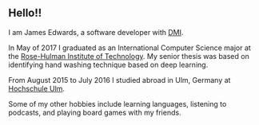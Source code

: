 ## Hello!!
I am James Edwards, a software developer with [DMI](http://www.dminc.com).

In May of 2017 I graduated as an International Computer Science major at the [Rose-Hulman Institute of Technology](http://www.rose-hulman.edu). My senior thesis was based on identifying hand washing technique based on deep learning.

From August 2015 to July 2016 I studied abroad in Ulm, Germany at [Hochschule Ulm](http://hs-ulm.de).
    
Some of my other hobbies include learning languages, listening to podcasts, and playing board games with my friends.
